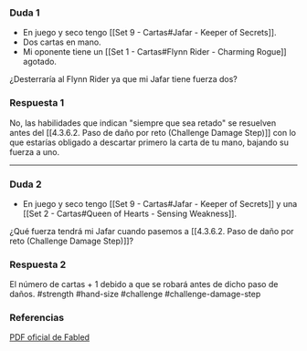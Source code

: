 ### Duda 1
- En juego y seco tengo [[Set 9 - Cartas#Jafar - Keeper of Secrets]].
- Dos cartas en mano.
- Mi oponente tiene un [[Set 1 - Cartas#Flynn Rider - Charming Rogue]] agotado.

¿Desterraría al Flynn Rider ya que mi Jafar tiene fuerza dos?
### Respuesta 1
No, las habilidades que indican "siempre que sea retado" se resuelven antes del [[4.3.6.2. Paso de daño por reto (Challenge Damage Step)]] con lo que estarías obligado a descartar primero la carta de tu mano, bajando su fuerza a uno.

---
### Duda 2
- En juego y seco tengo [[Set 9 - Cartas#Jafar - Keeper of Secrets]] y una [[Set 2 - Cartas#Queen of Hearts - Sensing Weakness]].

¿Qué fuerza tendrá mi Jafar cuando pasemos a  [[4.3.6.2. Paso de daño por reto (Challenge Damage Step)]]?
### Respuesta 2
El número de cartas + 1 debido a que se robará antes de dicho paso de daños.
#strength #hand-size #challenge #challenge-damage-step 
### Referencias
[PDF oficial de Fabled](https://files.disneylorcana.com/Fabled_SetReleaseNotes_EN.pdf)